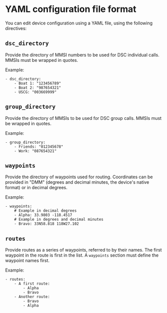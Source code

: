 # YAML configuration file format

You can edit device configuration using a YAML file, using the following
directives:

## `dsc_directory`

Provide the directory of MMSI numbers to be used for DSC individual calls. MMSIs
must be wrapped in quotes.

Example:

```
- dsc_directory:
    - Boat 1: "123456789"
    - Boat 2: "987654321"
    - USCG: "003669999"
```

## `group_directory`

Provide the directory of MMSIs to be used for DSC group calls. MMSIs must be
wrapped in quotes.

Example:

```
- group_directory:
    - Friends: "012345678"
    - Work: "087654321"
```

## `waypoints`

Provide the directory of waypoints used for routing. Coordinates can be provided
in "DMM" (degrees and decimal minutes, the device's native format) or in decimal
degrees.

Example:

```
- waypoints:
    # Example in decimal degrees
    - Alpha: 33.9803 -118.4517
    # Example in degrees and decimal minutes
    - Bravo: 33N58.818 118W27.102
```

## `routes`

Provide routes as a series of waypoints, referred to by their names. The first
waypoint in the route is first in the list. A `waypoints` section must define
the waypoint names first.

Example:

```
- routes:
    - A first route:
        - Alpha
        - Bravo
    - Another route:
        - Bravo
        - Alpha
```
